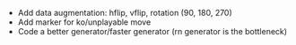
- Add data augmentation: hflip, vflip, rotation (90, 180, 270)
- Add marker for ko/unplayable move
- Code a better generator/faster generator (rn generator is the bottleneck) 